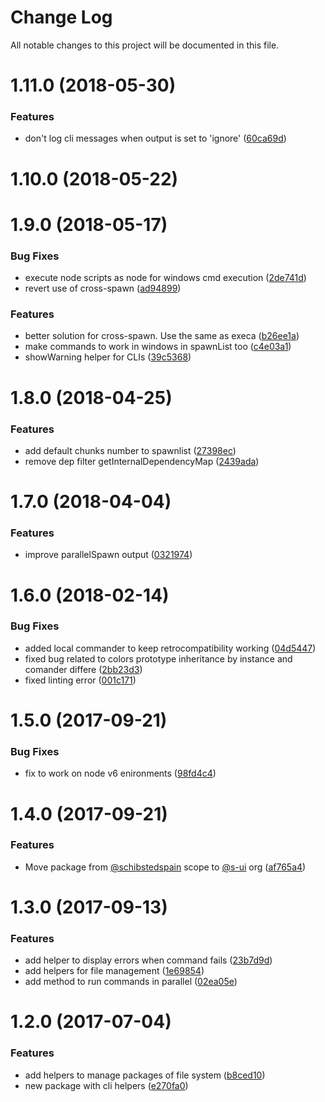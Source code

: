 # Change Log

All notable changes to this project will be documented in this file.

<a name="1.11.0"></a>
# 1.11.0 (2018-05-30)


### Features

* don't log cli messages when output is set to 'ignore' ([60ca69d](https://github.com/SUI-Components/sui/commit/60ca69d))



<a name="1.10.0"></a>
# 1.10.0 (2018-05-22)



<a name="1.9.0"></a>
# 1.9.0 (2018-05-17)


### Bug Fixes

* execute node scripts as node for windows cmd execution ([2de741d](https://github.com/SUI-Components/sui/commit/2de741d))
* revert use of cross-spawn ([ad94899](https://github.com/SUI-Components/sui/commit/ad94899))


### Features

* better solution for cross-spawn. Use the same as execa ([b26ee1a](https://github.com/SUI-Components/sui/commit/b26ee1a))
* make commands to work in windows in spawnList too ([c4e03a1](https://github.com/SUI-Components/sui/commit/c4e03a1))
* showWarning helper for CLIs ([39c5368](https://github.com/SUI-Components/sui/commit/39c5368))



<a name="1.8.0"></a>
# 1.8.0 (2018-04-25)


### Features

* add default chunks number to spawnlist ([27398ec](https://github.com/SUI-Components/sui/commit/27398ec))
* remove dep filter getInternalDependencyMap ([2439ada](https://github.com/SUI-Components/sui/commit/2439ada))



<a name="1.7.0"></a>
# 1.7.0 (2018-04-04)


### Features

* improve parallelSpawn output ([0321974](https://github.com/SUI-Components/sui/commit/0321974))



<a name="1.6.0"></a>
# 1.6.0 (2018-02-14)


### Bug Fixes

* added local commander to keep retrocompatibility working ([04d5447](https://github.com/SUI-Components/sui/commit/04d5447))
* fixed bug related to colors prototype inheritance by instance and comander differe ([2bb23d3](https://github.com/SUI-Components/sui/commit/2bb23d3))
* fixed linting error ([001c171](https://github.com/SUI-Components/sui/commit/001c171))



<a name="1.5.0"></a>
# 1.5.0 (2017-09-21)


### Bug Fixes

* fix to work on node v6 enironments ([98fd4c4](https://github.com/SUI-Components/sui/commit/98fd4c4))



<a name="1.4.0"></a>
# 1.4.0 (2017-09-21)


### Features

* Move package from [@schibstedspain](https://github.com/schibstedspain) scope to [@s-ui](https://github.com/s-ui) org ([af765a4](https://github.com/SUI-Components/sui/commit/af765a4))



<a name="1.3.0"></a>
# 1.3.0 (2017-09-13)


### Features

* add helper to display errors when command fails ([23b7d9d](https://github.com/SUI-Components/sui/commit/23b7d9d))
* add helpers for file management ([1e69854](https://github.com/SUI-Components/sui/commit/1e69854))
* add method to run commands in parallel ([02ea05e](https://github.com/SUI-Components/sui/commit/02ea05e))



<a name="1.2.0"></a>
# 1.2.0 (2017-07-04)


### Features

* add helpers to manage packages of file system ([b8ced10](https://github.com/SUI-Components/sui/commit/b8ced10))
* new package with cli helpers ([e270fa0](https://github.com/SUI-Components/sui/commit/e270fa0))



